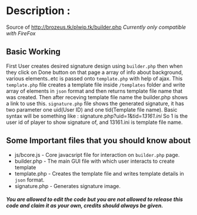 # Description :
Source of http://brozeus.tk/plwip.tk/builder.php
*Currently only compatible with FireFox*

## Basic Working

 First User creates desired signature design using `builder.php` then when they click on Done button on that page a array of info about background, various elements..etc is passed onto `template.php` with help of ajax. This `template.php` file creates a template file inside `/templates` folder and write array of elements in `json` format and  then returns template file name that was created. Then after receving template file name the builder.php shows a link to use this.
  `signature.php` file shows the generated signature, it has two parameter one uid(User ID) and one tid(Template file name). Basic syntax will be something like : signature.php?uid=*1*&tid=*13161.ini* So 1 is the user id of player to show signature of, and 13161.ini is template file name.

## Some Important files that you should know about

- js/bcore.js   *-* Core javacsript file for interaction on `builder.php` page.
- builder.php   *-* The main GUI file with which user interacts to create template
- template.php  *-* Creates the template file and writes template details in `json` format.
- signature.php *-* Generates signature image.

##### You are allowed to edit the code but you are not allowed to release this code and claim it as your own, credits should always be given.
